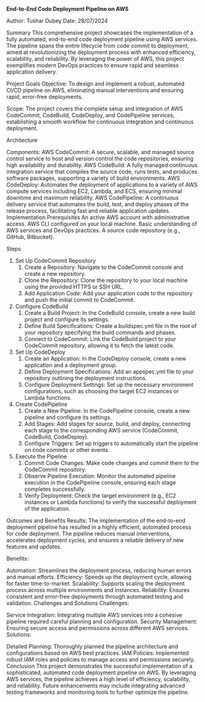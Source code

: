 **End-to-End Code Deployment Pipeline on AWS**

Author: Tushar Dubey
Date: 28/07/2024

Summary
This comprehensive project showcases the implementation of a fully automated, end-to-end code deployment pipeline using AWS services. The pipeline spans the entire lifecycle from code commit to deployment, aimed at revolutionizing the deployment process with enhanced efficiency, scalability, and reliability. By leveraging the power of AWS, this project exemplifies modern DevOps practices to ensure rapid and seamless application delivery.

Project Goals
Objective: To design and implement a robust, automated CI/CD pipeline on AWS, eliminating manual interventions and ensuring rapid, error-free deployments.

Scope: The project covers the complete setup and integration of AWS CodeCommit, CodeBuild, CodeDeploy, and CodePipeline services, establishing a smooth workflow for continuous integration and continuous deployment.

Architecture

Components:
AWS CodeCommit: A secure, scalable, and managed source control service to host and version control the code repositories, ensuring high availability and durability.
AWS CodeBuild: A fully managed continuous integration service that compiles the source code, runs tests, and produces software packages, supporting a variety of build environments.
AWS CodeDeploy: Automates the deployment of applications to a variety of AWS compute services including EC2, Lambda, and ECS, ensuring minimal downtime and maximum reliability.
AWS CodePipeline: A continuous delivery service that automates the build, test, and deploy phases of the release process, facilitating fast and reliable application updates.
Implementation
Prerequisites
An active AWS account with administrative access.
AWS CLI configured on your local machine.
Basic understanding of AWS services and DevOps practices.
A source code repository (e.g., GitHub, Bitbucket).

Steps
1. Set Up CodeCommit Repository
   1. Create a Repository: Navigate to the CodeCommit console and create a new repository.
   2. Clone the Repository: Clone the repository to your local machine using the provided HTTPS or SSH URL.
   3. Add Application Code: Add your application code to the repository and push the initial commit to CodeCommit.
2. Configure CodeBuild
   1. Create a Build Project: In the CodeBuild console, create a new build project and configure its settings.
   2. Define Build Specifications: Create a buildspec.yml file in the root of your repository specifying the build commands and phases.
   3. Connect to CodeCommit: Link the CodeBuild project to your CodeCommit repository, allowing it to fetch the latest code.
3. Set Up CodeDeploy
   1. Create an Application: In the CodeDeploy console, create a new application and a deployment group.
   2. Define Deployment Specifications: Add an appspec.yml file to your repository outlining the deployment instructions.
   3. Configure Deployment Settings: Set up the necessary environment configurations, such as choosing the target EC2 instances or Lambda functions.
4. Create CodePipeline
   1. Create a New Pipeline: In the CodePipeline console, create a new pipeline and configure its settings.
   2. Add Stages: Add stages for source, build, and deploy, connecting each stage to the corresponding AWS service (CodeCommit, CodeBuild, CodeDeploy).
   3. Configure Triggers: Set up triggers to automatically start the pipeline on code commits or other events.
5. Execute the Pipeline
   1. Commit Code Changes: Make code changes and commit them to the CodeCommit repository.
   2. Observe Pipeline Execution: Monitor the automated pipeline execution in the CodePipeline console, ensuring each stage completes successfully.
   3. Verify Deployment: Check the target environment (e.g., EC2 instances or Lambda functions) to verify the successful deployment of the application.

Outcomes and Benefits
Results: The implementation of the end-to-end deployment pipeline has resulted in a highly efficient, automated process for code deployment. The pipeline reduces manual interventions, accelerates deployment cycles, and ensures a reliable delivery of new features and updates.

Benefits:

Automation: Streamlines the deployment process, reducing human errors and manual efforts.
Efficiency: Speeds up the deployment cycle, allowing for faster time-to-market.
Scalability: Supports scaling the deployment process across multiple environments and instances.
Reliability: Ensures consistent and error-free deployments through automated testing and validation.
Challenges and Solutions
Challenges:

Service Integration: Integrating multiple AWS services into a cohesive pipeline required careful planning and configuration.
Security Management: Ensuring secure access and permissions across different AWS services.
Solutions:

Detailed Planning: Thoroughly planned the pipeline architecture and configurations based on AWS best practices.
IAM Policies: Implemented robust IAM roles and policies to manage access and permissions securely.
Conclusion
This project demonstrates the successful implementation of a sophisticated, automated code deployment pipeline on AWS. By leveraging AWS services, the pipeline achieves a high level of efficiency, scalability, and reliability. Future enhancements may include integrating advanced testing frameworks and monitoring tools to further optimize the pipeline.
